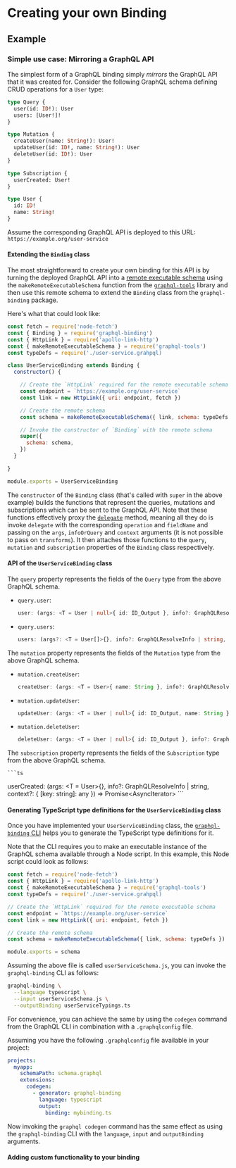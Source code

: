 # Creating your own Binding

## Example

### Simple use case: Mirroring a GraphQL API

The simplest form of a GraphQL binding simply _mirrors_ the GraphQL API that it was created for. Consider the following GraphQL schema defining CRUD operations for a `User` type:

```graphql
type Query {
  user(id: ID!): User
  users: [User!]!
}

type Mutation {
  createUser(name: String!): User!
  updateUser(id: ID!, name: String!): User
  deleteUser(id: ID!): User
}

type Subscription {
  userCreated: User!
}

type User {
  id: ID!
  name: String!
}
```

Assume the corresponding GraphQL API is deployed to this URL: `https://example.org/user-service`

#### Extending the `Binding` class

The most straightforward to create your own binding for this API is by turning the deployed GraphQL API into a [remote executable schema](https://blog.graph.cool/how-do-graphql-remote-schemas-work-7118237c89d7) using the `makeRemoteExecutableSchema` function from the [`graphql-tools`](https://www.apollographql.com/docs/graphql-tools/) library and then use this remote schema to extend the `Binding` class from the `graphql-binding` package.

Here's what that could look like:

```js
const fetch = require('node-fetch')
const { Binding } = require('graphql-binding')
const { HttpLink } = require('apollo-link-http')
const { makeRemoteExecutableSchema } = require('graphql-tools')
const typeDefs = require('./user-service.grahpql)

class UserServiceBinding extends Binding {
  constructor() {

    // Create the `HttpLink` required for the remote executable schema
    const endpoint = `https://example.org/user-service`
    const link = new HttpLink({ uri: endpoint, fetch })

    // Create the remote schema
    const schema = makeRemoteExecutableSchema({ link, schema: typeDefs })

    // Invoke the constructor of `Binding` with the remote schema
    super({
      schema: schema,
    })
  }

}

module.exports = UserServiceBinding
```

The `constructor` of the `Binding` class (that's called with `super` in the above example) builds the functions that represent the queries, mutations and subscriptions which can be sent to the GraphQL API. Note that these functions effectively proxy the [`delegate`](./02-API-Reference.md#delegate) method, meaning all they do is invoke `delegate` with the corresponding `operation` and `fieldName` and passing on the `args`, `infoOrQuery` and `context` arguments (it is not possible to pass on `transforms`). It then attaches those functions to the `query`, `mutation` and `subscription` properties of the `Binding` class respectively.

#### API of the `UserServiceBinding` class

The `query` property represents the fields of the `Query` type from the above GraphQL schema.

- `query.user`:

  ```ts
  user: (args: <T = User | null>{ id: ID_Output }, info?: GraphQLResolveInfo | string, context?: { [key: string]: any }) => Promise<T>
  ```

- `query.users`:

  ```ts
  users: (args?: <T = User[]>{}, info?: GraphQLResolveInfo | string, context?: { [key: string]: any }) => Promise<T>
  ```

The `mutation` property represents the fields of the `Mutation` type from the above GraphQL schema.

- `mutation.createUser`:

  ```ts
  createUser: (args: <T = User>{ name: String }, info?: GraphQLResolveInfo | string, context?: { [key: string]: any }) => Promise<T>
  ```

- `mutation.updateUser`:

  ```ts
  updateUser: (args: <T = User | null>{ id: ID_Output, name: String }, info?: GraphQLResolveInfo | string, context?: { [key: string]: any }) => Promise<T>
  ```

- `mutation.deleteUser`:

    ```ts
    deleteUser: (args: <T = User | null>{ id: ID_Output }, info?: GraphQLResolveInfo | string, context?: { [key: string]: any }) => Promise<T>
    ```

The `subscription` property represents the fields of the `Subscription` type from the above GraphQL schema.

    ```ts
  userCreated: (args: <T = User>{}, info?: GraphQLResolveInfo | string, context?: { [key: string]: any }) =>  Promise<AsyncIterator<any>>
    ```

#### Generating TypeScript type definitions for the `UserServiceBinding` class

Once you have implemented your `UserServiceBinding` class, the [`graphql-binding` CLI](./03-CLI.md) helps you to generate the TypeScript type definitions for it.

Note that the CLI requires you to make an executable instance of the GraphQL schema available through a Node script. In this example, this Node script could look as follows:

```js
const fetch = require('node-fetch')
const { HttpLink } = require('apollo-link-http')
const { makeRemoteExecutableSchema } = require('graphql-tools')
const typeDefs = require('./user-service.grahpql)

// Create the `HttpLink` required for the remote executable schema
const endpoint = `https://example.org/user-service`
const link = new HttpLink({ uri: endpoint, fetch })

// Create the remote schema
const schema = makeRemoteExecutableSchema({ link, schema: typeDefs })

module.exports = schema
```

Assuming the above file is called `userServiceSchema.js`, you can invoke the `graphql-binding` CLI as follows:

```sh
graphql-binding \
  --language typescript \
  --input userServiceSchema.js \
  --outputBinding userServiceTypings.ts
```

For convenience, you can achieve the same by using the `codegen` command from the GraphQL CLI in combination with a `.graphqlconfig` file.

Assuming you have the following `.graphqlconfig` file available in your project:

```yaml
projects:
  myapp:
    schemaPath: schema.graphql
    extensions:
      codegen:
        - generator: graphql-binding
          language: typescript
          output:
            binding: mybinding.ts
```

Now invoking the `graphql codegen` command has the same effect as using the `graphql-binding` CLI with the `language`, `input` and `outputBinding` arguments.

#### Adding custom functionality to your binding

